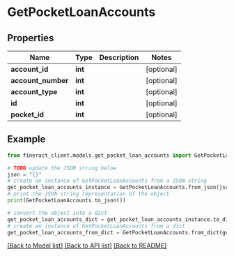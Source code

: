 # GetPocketLoanAccounts


## Properties

Name | Type | Description | Notes
------------ | ------------- | ------------- | -------------
**account_id** | **int** |  | [optional] 
**account_number** | **int** |  | [optional] 
**account_type** | **int** |  | [optional] 
**id** | **int** |  | [optional] 
**pocket_id** | **int** |  | [optional] 

## Example

```python
from fineract_client.models.get_pocket_loan_accounts import GetPocketLoanAccounts

# TODO update the JSON string below
json = "{}"
# create an instance of GetPocketLoanAccounts from a JSON string
get_pocket_loan_accounts_instance = GetPocketLoanAccounts.from_json(json)
# print the JSON string representation of the object
print(GetPocketLoanAccounts.to_json())

# convert the object into a dict
get_pocket_loan_accounts_dict = get_pocket_loan_accounts_instance.to_dict()
# create an instance of GetPocketLoanAccounts from a dict
get_pocket_loan_accounts_from_dict = GetPocketLoanAccounts.from_dict(get_pocket_loan_accounts_dict)
```
[[Back to Model list]](../README.md#documentation-for-models) [[Back to API list]](../README.md#documentation-for-api-endpoints) [[Back to README]](../README.md)


